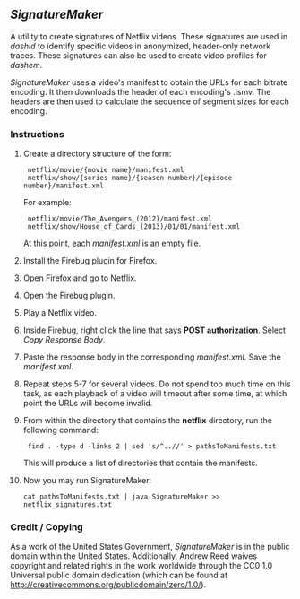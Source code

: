 ## _SignatureMaker_

A utility to create signatures of Netflix videos. These signatures are used in _dashid_ 
to identify specific videos in anonymized, header-only network traces. These signatures 
can also be used to create video profiles for _dashem_.

_SignatureMaker_ uses a video's manifest to obtain the URLs for each bitrate encoding. It 
then downloads the header of each encoding's .ismv. The headers are then used to calculate 
the sequence of segment sizes for each encoding.

### Instructions

1. Create a directory structure of the form:

		netflix/movie/{movie name}/manifest.xml
		netflix/show/{series name}/{season number}/{episode number}/manifest.xml

	For example:

		netflix/movie/The_Avengers_(2012)/manifest.xml
		netflix/show/House_of_Cards_(2013)/01/01/manifest.xml

	At this point, each _manifest.xml_ is an empty file.
2. Install the Firebug plugin for Firefox.
3. Open Firefox and go to Netflix.
4. Open the Firebug plugin.
5. Play a Netflix video.
6. Inside Firebug, right click the line that says __POST authorization__. Select _Copy Response Body_.
7. Paste the response body in the corresponding _manifest.xml_. Save the _manifest.xml_.
8. Repeat steps 5-7 for several videos. Do not spend too much time on this task, 
as each playback of a video will timeout after some time, at which point the URLs will become invalid.
9. From within the directory that contains the __netflix__ directory, run the following command:

		find . -type d -links 2 | sed 's/^..//' > pathsToManifests.txt

	This will produce a list of directories that contain the manifests.
10. Now you may run SignatureMaker:

		cat pathsToManifests.txt | java SignatureMaker >> netflix_signatures.txt

### Credit / Copying

As a work of the United States Government, _SignatureMaker_ is 
in the public domain within the United States. Additionally, 
Andrew Reed waives copyright and related rights in the work 
worldwide through the CC0 1.0 Universal public domain dedication 
(which can be found at http://creativecommons.org/publicdomain/zero/1.0/).
